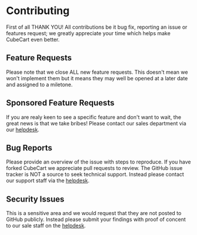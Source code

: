# Contributing

First of all THANK YOU! All contributions be it bug fix, reporting an issue or features request; we greatly appreciate your time which helps make CubeCart even better. 

## Feature Requests
Please note that we close ALL new feature requests. This doesn't mean we won't implement them but it means they may well be opened at a later date and assigned to a miletone.

## Sponsored Feature Requests
If you are realy keen to see a specific feature and don't want to wait, the great news is that we take bribes! Please contact our sales department via our [helpdesk](https://support.cubecart.com/Tickets/Submit).

## Bug Reports
Please provide an overview of the issue with steps to reproduce. If you have forked CubeCart we appreciate pull requests to review. The GitHub issue tracker is NOT a source to seek technical support. Instead please contact our support staff via the [helpdesk](https://support.cubecart.com/Tickets/Submit).

## Security Issues
This is a sensitive area and we would request that they are not posted to GitHub publicly. Instead please submit your findings with proof of concent to our sale staff on the [helpdesk](https://support.cubecart.com/Tickets/Submit).

